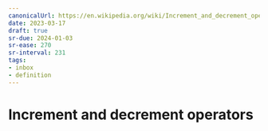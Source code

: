 ```yaml
---
canonicalUrl: https://en.wikipedia.org/wiki/Increment_and_decrement_operators
date: 2023-03-17
draft: true
sr-due: 2024-01-03
sr-ease: 270
sr-interval: 231
tags:
- inbox
- definition
---
```


# Increment and decrement operators